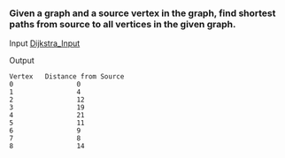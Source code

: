 ### Given a graph and a source vertex in the graph, find shortest paths from source to all vertices in the given graph.

Input
[Dijkstra_Input](./Dijkstra_Input)

Output
```
Vertex   Distance from Source
0                0
1                4
2                12
3                19
4                21
5                11
6                9
7                8
8                14
```
